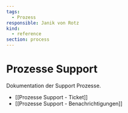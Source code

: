 ```yaml
---
tags:
  - Prozess
responsible: Janik von Rotz
kind:
  - reference
section: process
---
```

# Prozesse Support
Dokumentation der Support Prozesse.

* [[Prozesse Support - Ticket]]
* [[Prozesse Support - Benachrichtigungen]]